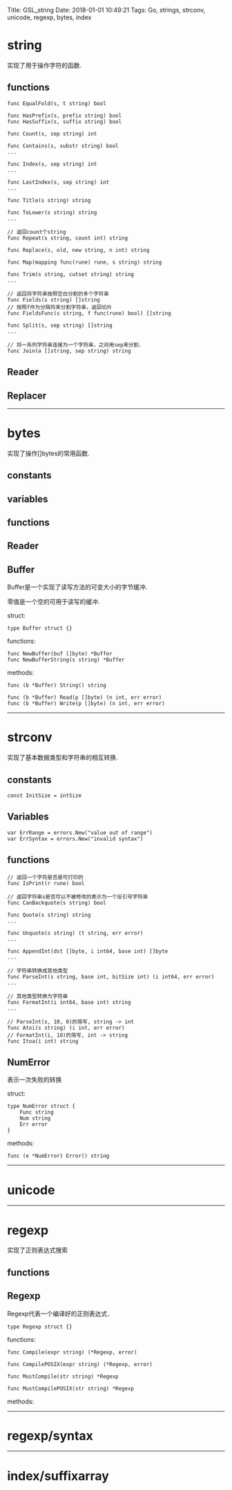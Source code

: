 Title: GSL_string
Date: 2018-01-01 10:49:21
Tags: Go, strings, strconv, unicode, regexp, bytes, index



# string

实现了用于操作字符的函数.

## functions

    func EqualFold(s, t string) bool

    func HasPrefix(s, prefix string) bool
    func HasSuffix(s, suffix string) bool

    func Count(s, sep string) int

    func Contains(s, substr string) bool
    ...

    func Index(s, sep string) int
    ...

    func LastIndex(s, sep string) int
    ...

    func Title(s string) string

    func ToLower(s string) string
    ...

    // 返回count个string
    func Repeat(s string, count int) string

    func Replace(s, old, new string, n int) string

    func Map(mapping func(rune) rune, s string) string

    func Trim(s string, cutset string) string
    ...

    // 返回将字符串按照空白分割的多个字符串
    func Fields(s string) []string
    // 按照f作为分隔符来分割字符串，返回切片
    func FieldsFunc(s string, f func(rune) bool) []string

    func Split(s, sep string) []string
    ...

    // 将一系列字符串连接为一个字符串，之间用sep来分割.
    func Join(a []string, sep string) string

## Reader

## Replacer

***

# bytes

实现了操作[]bytes的常用函数.

## constants

## variables

## functions

## Reader

## Buffer

Buffer是一个实现了读写方法的可变大小的字节缓冲.

零值是一个空的可用于读写的缓冲.

struct:

    type Buffer struct {}

functions:

    func NewBuffer(buf []byte) *Buffer
    func NewBufferString(s string) *Buffer

methods:

    func (b *Buffer) String() string

    func (b *Buffer) Read(p []byte) (n int, err error)
    func (b *Buffer) Write(p []byte) (n int, err error)

***

# strconv

实现了基本数据类型和字符串的相互转换.

## constants

    const InitSize = intSize

## Variables

    var ErrRange = errors.New("value out of range")
    var ErrSyntax = errors.New("invalid syntax")

## functions

    // 返回一个字符是否是可打印的
    func IsPrint(r rune) bool

    // 返回字符串s是否可以不被修改的表示为一个反引号字符串
    func CanBackquote(s string) bool

    func Quote(s string) string
    ...

    func Unquote(s string) (t string, err error)
    ...

    func AppendInt(dst []byte, i int64, base int) []byte
    ...

    // 字符串转换成其他类型
    func ParseInt(s string, base int, bitSize int) (i int64, err error)
    ...

    // 其他类型转换为字符串
    func FormatInt(i int64, base int) string
    ...

    // ParseInt(s, 10, 0)的简写, string -> int
    func Atoi(s string) (i int, err error)
    // FormatInt(i, 10)的简写, int -> string
    func Itoa(i int) string

## NumError

表示一次失败的转换

struct:

    type NumError struct {
        Func string
        Num string
        Err error
    }

methods:

    func (e *NumError) Error() string

***

# unicode

***

# regexp

实现了正则表达式搜索

## functions

## Regexp

Regexp代表一个编译好的正则表达式．

    type Regexp struct {}

functions:

    func Compile(expr string) (*Regexp, error)

    func CompilePOSIX(expr string) (*Regexp, error)

    func MustCompile(str string) *Regexp

    func MustCompilePOSIX(str string) *Regexp

methods:


***

# regexp/syntax

***

# index/suffixarray
